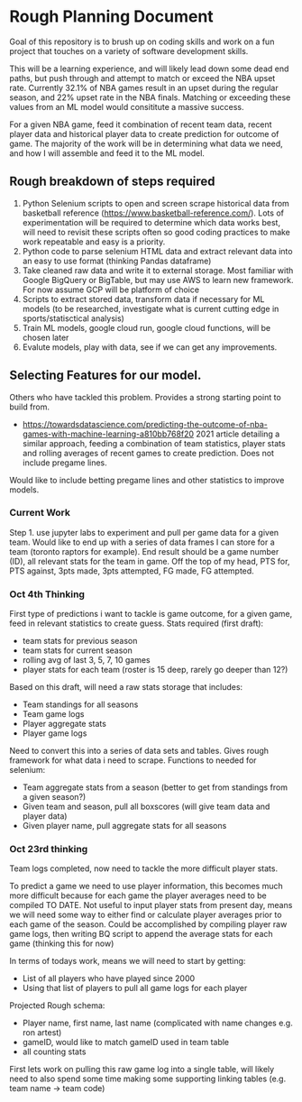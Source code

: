 # Rough Planning Document

Goal of this repository is to brush up on coding skills and work on a fun project that touches on a variety of software development skills. 

This will be a learning experience, and will likely lead down some dead end paths, but push through and attempt to match or exceed the NBA upset rate. Currently 32.1% of NBA games result in an upset during the regular season, and 22% upset rate in the NBA finals. Matching or exceeding these values from an ML model would consititute a massive success.

For a given NBA game, feed it combination of recent team data, recent player data and historical player data to create prediction for outcome of game. The majority of the work will be in determining what data we need, and how I will assemble and feed it to the ML model. 

## Rough breakdown of steps required

1. Python Selenium scripts to open and screen scrape historical data from basketball reference (https://www.basketball-reference.com/). Lots of experimentation will be required to determine which data works best, will need to revisit these scripts often so good coding practices to make work repeatable and easy is a priority. 
2. Python code to parse selenium HTML data and extract relevant data into an easy to use format (thinking Pandas dataframe)
3. Take cleaned raw data and write it to external storage. Most familiar with Google BigQuery or BigTable, but may use AWS to learn new framework. For now assume GCP will be platform of choice
4. Scripts to extract stored data, transform data if necessary for ML models (to be researched, investigate what is current cutting edge in sports/statisctical analysis)
5. Train ML models, google cloud run, google cloud functions, will be chosen later
6. Evalute models, play with data, see if we can get any improvements.


## Selecting Features for our model.

Others who have tackled this problem. Provides a strong starting point to build from.
- https://towardsdatascience.com/predicting-the-outcome-of-nba-games-with-machine-learning-a810bb768f20
2021 article detailing a similar approach, feeding a combination of team statistics, player stats and rolling averages of recent games to create prediction. Does not include pregame lines. 

Would like to include betting pregame lines and other statistics to improve models.


### Current Work

Step 1. use jupyter labs to experiment and pull per game data for a given team. Would like to end up with a series of data frames I can store for a team (toronto raptors for example). End result should be a game number (ID), all relevant stats for the team in game. Off the top of my head, PTS for, PTS against, 3pts made, 3pts attempted, FG made, FG attempted.

### Oct 4th Thinking

First type of predictions i want to tackle is game outcome, for a given game, feed in relevant statistics to create guess.
Stats required (first draft):
- team stats for previous season
- team stats for current season
- rolling avg of last 3, 5, 7, 10 games
- player stats for each team (roster is 15 deep, rarely go deeper than 12?)

Based on this draft, will need a raw stats storage that includes:
- Team standings for all seasons
- Team game logs
- Player aggregate stats
- Player game logs

Need to convert this into a series of data sets and tables. Gives rough framework for what data i need to scrape.
Functions to needed for selenium:
- Team aggregate stats from a season (better to get from standings from a given season?)
- Given team and season, pull all boxscores (will give team data and player data)
- Given player name, pull aggregate stats for all seasons

### Oct 23rd thinking

Team logs completed, now need to tackle the more difficult player stats.

To predict a game we need to use player information, this becomes much more difficult because for each game the player averages need to be compiled TO DATE. 
Not useful to input player stats from present day, means we will need some way to either find or calculate player averages prior to each game of the season.
Could be accomplished by compiling player raw game logs, then writing BQ script to append the average stats for each game (thinking this for now)

In terms of todays work, means we will need to start by getting:
- List of all players who have played since 2000
- Using that list of players to pull all game logs for each player

Projected Rough schema:
- Player name, first name, last name (complicated with name changes e.g. ron artest)
- gameID, would like to match gameID used in team table
- all counting stats

First lets work on pulling this raw game log into a single table, will likely need to also spend some time making some
supporting linking tables (e.g. team name -> team code)



